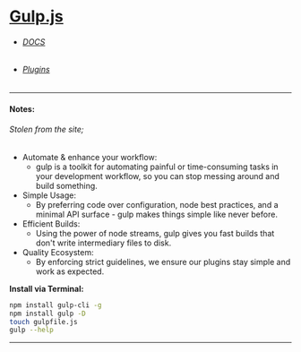 # [Gulp.js](http://gulpjs.com/)

- ###### [DOCS](https://github.com/gulpjs/gulp/blob/master/docs/API.md)
- ###### [Plugins](http://gulpjs.com/plugins/)
---
#### Notes:
###### Stolen from the site;
- Automate & enhance your workflow:
  - gulp is a toolkit for automating painful or time-consuming tasks in your development workflow, so you can stop messing around and build something.
- Simple Usage:
  - By preferring code over configuration, node best practices, and a minimal API surface - gulp makes things simple like never before.
- Efficient Builds:
  - Using the power of node streams, gulp gives you fast builds that don't write intermediary files to disk.
- Quality Ecosystem:
  - By enforcing strict guidelines, we ensure our plugins stay simple and work as expected.

**Install via Terminal:**
```sh
npm install gulp-cli -g
npm install gulp -D
touch gulpfile.js
gulp --help
```
---
